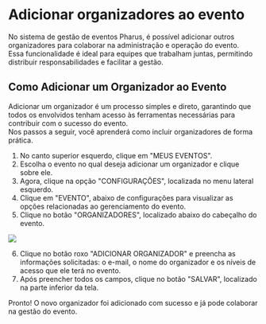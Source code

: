 # Adicionar organizadores ao evento

No sistema de gestão de eventos Pharus, é possível adicionar outros organizadores para colaborar na administração e operação do evento.                                                 
Essa funcionalidade é ideal para equipes que trabalham juntas, permitindo distribuir responsabilidades e facilitar a gestão.                                                                  

## Como Adicionar um Organizador ao Evento

Adicionar um organizador é um processo simples e direto, garantindo que todos os envolvidos tenham acesso às ferramentas necessárias para contribuir com o sucesso do evento.                                
Nos passos a seguir, você aprenderá como incluir organizadores de forma prática.

1. No canto superior esquerdo, clique em "MEUS EVENTOS".
2. Escolha o evento no qual deseja adicionar um organizador e clique sobre ele.
3. Agora, clique na opção "CONFIGURAÇÕES", localizada no menu lateral esquerdo.
4. Clique em "EVENTO", abaixo de configurações para visualizar as opções relacionadas ao gerenciamento do evento.
5. Clique no botão "ORGANIZADORES", localizado abaixo do cabeçalho do evento.

![](./images/addOrganizador.gif)

6. Clique no botão roxo "ADICIONAR ORGANIZADOR" e preencha as informações solicitadas: o e-mail, o nome do organizador e os níveis de acesso que ele terá no evento.
7. Após preencher todos os campos, clique no botão "SALVAR", localizado na parte inferior da tela.                                                    

Pronto! O novo organizador foi adicionado com sucesso e já pode colaborar na gestão do evento.